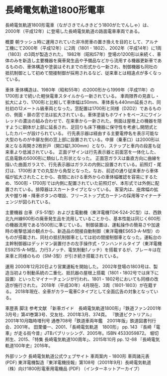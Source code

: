 # 長崎電気軌道1800形電車

長崎電気軌道1800形電車（ながさきでんききどう1800がたでんしゃ）は、2000年（平成12年）に登場した長崎電気軌道の路面電車車両である。

概要
朝ラッシュ時に運用されていた非冷房車の置き換えを目的として、アルナ工機にて2000年（平成12年）に2両（1801 - 1802）、2002年（平成14年）に1両（1803）の3両が製造された。
1982年（昭和57年）登場の1200形以来続く、車体のみを新造し主要機器を廃車発生品や予備品などから流用する機器更新車であるものの、車体構造や塗装はそれまでの形式から一新され、制御機器も同社の抵抗制御として初めて間接制御が採用されるなど、従来車とは相違点が多くなっている。

車体
車体構造は、1980年（昭和55年）の2000形から1999年（平成11年）の1700形まで続いた軽快電車スタイルから一新されている。
車両限界の見直し・拡大により、1700形と比較して車体幅は50mm、車体長も440mm延長され、同社初の12メートル級車両となった。窓配置は1700形と同様（D2D2）であるものの、側面・扉の窓寸法は拡大されている。車体塗装もホワイトをベースにワインレッドの濃淡の組み合わせで、在来車から一新された。側面は屋根上の機器を隠すように鋼体が上部に延長され、足回りも床下機器に保守性を考慮し開閉式としたカバーが設けられている。
行先表示器は経由する主要電停名を表示可能な大型のものが中扉左側の窓上部に設置されている。中扉（乗車口）は2000形以来となる両開き2枚折戸（開口幅1,300mm）となり、ステップと車内の段差も従来車より低減されている。
正面デザインは行先表示器と前面窓を一体化した、広島電鉄の5000形に類似した形状となった。
正面窓ガラスは垂直方向に曲線を描いた曲面ガラスで、行先表示器はガラスの内側に設置されている。前照灯・尾灯は、1700形までの丸型から角型となった。なお、前述の通り従来車から車体幅が拡大されたことから、夜間における車外からの車体幅確認を容易にするため、1500形・1700形では内側に配置されていた前照灯が、本形式では外側に配置されている。排障器はスカートタイプとなっている。
客室内は、座席幅の拡大や握り棒・降車ボタンの増設、フリーストップ式カーテンの採用等マイナーチェンジが図られている。

主要機器
台車（FS-51型）および主電動機（東洋電機TDK-524-2C型）は、西鉄北九州線600形の廃車発生品を流用していることから、基本性能は同じく600形の機器流用である1500形に準じている。
制御装置は、運転操作の簡易さや加速時の衝撃低減の観点から、新造品の間接自動制御（東洋電機ES653-A-M型）のものが搭載され、同社の抵抗制御車としては初の間接制御車となった。運転台の主幹制御器はデッドマン装置付きの左手操作式・ワンハンドルタイプ（東洋電機ES9215-A-M型。力行3ノッチ、電気制動1ノッチ）を搭載するが、ブレーキは在来車と同様のもの（SM-3型）が引き続き搭載されている。

運用
2000年12月20日より営業運転を開始した。
2002年登場の1803号は、製造当初より制動系統の二重化、抵抗器の屋根上搭載（1801・1802号では床下に設置）といったマイナーチェンジが行われ、1801・1802号においても同様の改造が施行された。
2018年（平成30年）4月現在、3両（1801-1803）が在籍する。
2018年現在、全車がカラー電車Cタイプとして全面広告の対象となっている。

車歴表
脚注
参考文献
「新車ガイド　長崎電気軌道1800形」『鉄道ファン2001年3月号』第41巻第3号、交友社、2001年3月、374頁。 
『鉄道ピクトリアル』2001年10月臨時増刊号 通巻708号「鉄道車両年鑑　2001年版」鉄道図書刊行会、2001年。
田栗優一、2001、「長崎電気軌道　1800形」 pp. 143
『長崎「電車」が走る街今昔』JTBパブリッシング、2005年。ISBN 4533059872。 
堀切邦生、2015、「特集 長崎電気軌道100周年」、2015年10月 pp. 12-68
『長崎電気軌道100年史』2016年。

外部リンク
長崎電気軌道公式ウェブサイト
車両案内 - 1800形
車両諸元表 (PDF)
東洋電機製造『東洋電機技報』第108号（2001年9月）長崎電気軌道（株）向け1800形電車用電機品 (PDF) （インターネットアーカイブ）
